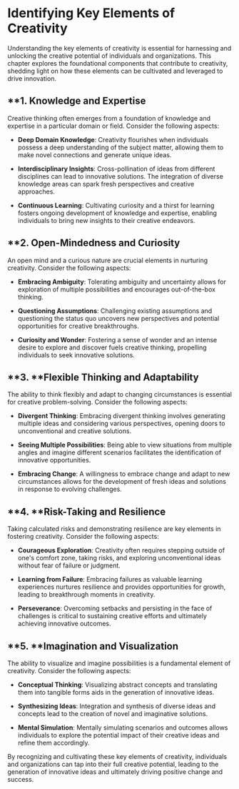 Identifying Key Elements of Creativity
===============================================

Understanding the key elements of creativity is essential for harnessing and unlocking the creative potential of individuals and organizations. This chapter explores the foundational components that contribute to creativity, shedding light on how these elements can be cultivated and leveraged to drive innovation.

\*\*1. **Knowledge and Expertise**
----------------------------------

Creative thinking often emerges from a foundation of knowledge and expertise in a particular domain or field. Consider the following aspects:

* **Deep Domain Knowledge**: Creativity flourishes when individuals possess a deep understanding of the subject matter, allowing them to make novel connections and generate unique ideas.

* **Interdisciplinary Insights**: Cross-pollination of ideas from different disciplines can lead to innovative solutions. The integration of diverse knowledge areas can spark fresh perspectives and creative approaches.

* **Continuous Learning**: Cultivating curiosity and a thirst for learning fosters ongoing development of knowledge and expertise, enabling individuals to bring new insights to their creative endeavors.

\*\*2. **Open-Mindedness and Curiosity**
----------------------------------------

An open mind and a curious nature are crucial elements in nurturing creativity. Consider the following aspects:

* **Embracing Ambiguity**: Tolerating ambiguity and uncertainty allows for exploration of multiple possibilities and encourages out-of-the-box thinking.

* **Questioning Assumptions**: Challenging existing assumptions and questioning the status quo uncovers new perspectives and potential opportunities for creative breakthroughs.

* **Curiosity and Wonder**: Fostering a sense of wonder and an intense desire to explore and discover fuels creative thinking, propelling individuals to seek innovative solutions.

\*\*3. \*\*Flexible Thinking and Adaptability
---------------------------------------------

The ability to think flexibly and adapt to changing circumstances is essential for creative problem-solving. Consider the following aspects:

* **Divergent Thinking**: Embracing divergent thinking involves generating multiple ideas and considering various perspectives, opening doors to unconventional and creative solutions.

* **Seeing Multiple Possibilities**: Being able to view situations from multiple angles and imagine different scenarios facilitates the identification of innovative opportunities.

* **Embracing Change**: A willingness to embrace change and adapt to new circumstances allows for the development of fresh ideas and solutions in response to evolving challenges.

\*\*4. \*\*Risk-Taking and Resilience
-------------------------------------

Taking calculated risks and demonstrating resilience are key elements in fostering creativity. Consider the following aspects:

* **Courageous Exploration**: Creativity often requires stepping outside of one's comfort zone, taking risks, and exploring unconventional ideas without fear of failure or judgment.

* **Learning from Failure**: Embracing failures as valuable learning experiences nurtures resilience and provides opportunities for growth, leading to breakthrough moments in creativity.

* **Perseverance**: Overcoming setbacks and persisting in the face of challenges is critical to sustaining creative efforts and ultimately achieving innovative outcomes.

\*\*5. \*\*Imagination and Visualization
----------------------------------------

The ability to visualize and imagine possibilities is a fundamental element of creativity. Consider the following aspects:

* **Conceptual Thinking**: Visualizing abstract concepts and translating them into tangible forms aids in the generation of innovative ideas.

* **Synthesizing Ideas**: Integration and synthesis of diverse ideas and concepts lead to the creation of novel and imaginative solutions.

* **Mental Simulation**: Mentally simulating scenarios and outcomes allows individuals to explore the potential impact of their creative ideas and refine them accordingly.

By recognizing and cultivating these key elements of creativity, individuals and organizations can tap into their full creative potential, leading to the generation of innovative ideas and ultimately driving positive change and success.
